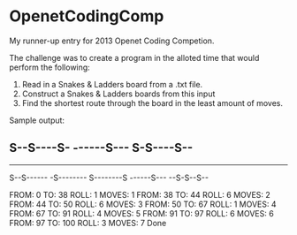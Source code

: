 OpenetCodingComp
================

My runner-up entry for 2013 Openet Coding Competion.

The challenge was to create a program in the alloted time that would perform the following:

1. Read in a Snakes & Ladders board from a .txt file.
2. Construct a Snakes & Ladders boards from this input
3. Find the shortest route through the board in the least amount of moves.

Sample output:

S--S----S-
------S---
S-S----S--
----------
----------
S--S------
-S--------
S--------S
------S---
--S-S--S--

FROM: 0 TO: 38 ROLL: 1 MOVES: 1
FROM: 38 TO: 44 ROLL: 6 MOVES: 2
FROM: 44 TO: 50 ROLL: 6 MOVES: 3
FROM: 50 TO: 67 ROLL: 1 MOVES: 4
FROM: 67 TO: 91 ROLL: 4 MOVES: 5
FROM: 91 TO: 97 ROLL: 6 MOVES: 6
FROM: 97 TO: 100 ROLL: 3 MOVES: 7
Done